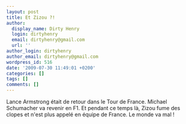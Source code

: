 ```yaml
---
layout: post
title: Et Zizou ?!
author:
  display_name: Dirty Henry
  login: dirtyhenry
  email: dirtyhenry@gmail.com
  url: ''
author_login: dirtyhenry
author_email: dirtyhenry@gmail.com
wordpress_id: 516
date: '2009-07-30 11:49:01 +0200'
categories: []
tags: []
comments: []
---
```

Lance Armstrong était de retour dans le Tour de France. Michael Schumacher va revenir en F1. Et pendant ce temps là, Zizou fume des clopes et n'est plus appelé en équipe de France. Le monde va mal !
